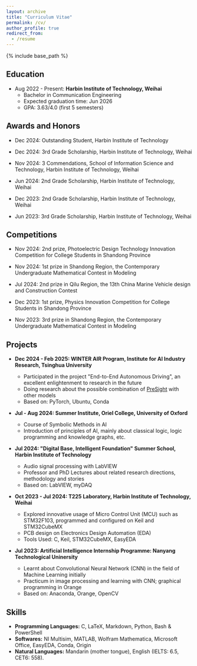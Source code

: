 ```yaml
---
layout: archive
title: "Curriculum Vitae"
permalink: /cv/
author_profile: true
redirect_from:
  - /resume
---
```


{% include base_path %}

Education
------
* Aug 2022 - Present: **Harbin Institute of Technology, Weihai**
  * Bachelor in Communication Engineering
  * Expected graduation time: Jun 2026
  * GPA: 3.63/4.0 (first 5 semesters)

Awards and Honors
------
* Dec 2024: Outstanding Student, Harbin Institute of Technology

* Dec 2024: 3rd Grade Scholarship, Harbin Institute of Technology, Weihai

* Nov 2024: 3 Commendations, School of Information Science and Technology, Harbin Institute of Technology, Weihai

* Jun 2024: 2nd Grade Scholarship, Harbin Institute of Technology, Weihai

* Dec 2023: 2nd Grade Scholarship, Harbin Institute of Technology, Weihai

* Jun 2023: 3rd Grade Scholarship, Harbin Institute of Technology, Weihai

  
Competitions
------

* Nov 2024: 2nd prize, Photoelectric Design Technology Innovation Competition for College Students in Shandong Province

* Nov 2024: 1st prize in Shandong Region, the Contemporary Undergraduate Mathematical Contest in Modeling

* Jul 2024: 2nd prize in Qilu Region, the 13th China Marine Vehicle design and Construction Contest

* Dec 2023: 1st prize, Physics Innovation Competition for College Students in Shandong Province

* Nov 2023: 3rd prize in Shandong Region, the Contemporary Undergraduate Mathematical Contest in Modeling

Projects
------
* **Dec 2024 - Feb 2025: WINTER AIR Program, Institute for AI Industry Research, Tsinghua University**
  * Participated in the project "End-to-End Autonomous Driving", an excellent enlightenment to research in the future
  * Doing research about the possible combination of [PreSight](https://github.com/yuantianyuan01/PreSight) with other models
  * Based on: PyTorch, Ubuntu, Conda
  
* **Jul - Aug 2024: Summer Institute, Oriel College, University of Oxford**
  * Course of Symbolic Methods in AI
  * Introduction of principles of AI, mainly about classical logic, logic programming and knowledge graphs, etc.

* **Jul 2024: "Digital Base, Intelligent Foundation" Summer School, Harbin Institute of Technology**
  * Audio signal processing with LabVIEW
  * Professor and PhD Lectures about related research directions, methodology and stories
  * Based on: LabVIEW, myDAQ

* **Oct 2023 - Jul 2024: T225 Laboratory, Harbin Institute of Technology, Weihai**
  * Explored innovative usage of Micro Control Unit (MCU) such as STM32F103, programmed and configured on Keil and STM32CubeMX
  * PCB design on Electronics Design Automation (EDA)
  * Tools Used: C, Keil, STM32CubeMX, EasyEDA

* **Jul 2023: Artificial Intelligence Internship Programme: Nanyang Technological Uninersity**
  * Learnt about Convolutional Neural Network (CNN) in the field of Machine Learning initially
  * Practicum in image processing and learning with CNN; graphical programming in Orange
  * Based on: Anaconda, Orange, OpenCV

Skills
------
* **Programming Languages:** C, LaTeX, Markdown, Python, Bash & PowerShell
* **Softwares:** NI Multisim, MATLAB, Wolfram Mathematica, Microsoft Office, EasyEDA, Conda, Origin
* **Natural Languages:** Mandarin (mother tongue), English (IELTS: 6.5, CET6: 558).
